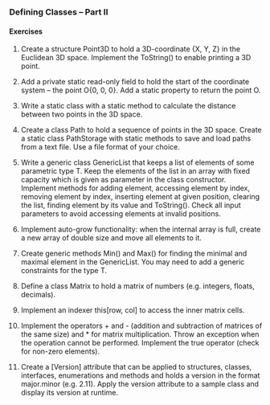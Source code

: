 ### Defining Classes – Part II

#### Exercises

1. Create a structure Point3D to hold a 3D-coordinate {X, Y, Z} in the Euclidean 3D space. Implement the ToString() to enable printing a 3D point.

2. Add a private static read-only field to hold the start of the coordinate system – the point O{0, 0, 0}. Add a static property to return the point O.

3. Write a static class with a static method to calculate the distance between two points in the 3D space.

4. Create a class Path to hold a sequence of points in the 3D space. Create a static class PathStorage with static methods to save and load paths from a text file. Use a file format of your choice.

5. Write a generic class GenericList<T> that keeps a list of elements of some parametric type T. Keep the elements of the list in an array with fixed capacity which is given as parameter in the class constructor. 
	Implement methods for adding element, accessing element by index, removing element by index, inserting element at given position, clearing the list, finding element by its value and ToString(). 
	Check all input parameters to avoid accessing elements at invalid positions.

6. Implement auto-grow functionality: when the internal array is full, create a new array of double size and move all elements to it.

7. Create generic methods Min<T>() and Max<T>() for finding the minimal and maximal element in the  GenericList<T>. You may need to add a generic constraints for the type T.

8. Define a class Matrix<T> to hold a matrix of numbers (e.g. integers, floats, decimals). 

9. Implement an indexer this[row, col] to access the inner matrix cells.

10. Implement the operators + and - (addition and subtraction of matrices of the same size) and * for matrix multiplication. 
	Throw an exception when the operation cannot be performed. Implement the true operator (check for non-zero elements).

11. Create a [Version] attribute that can be applied to structures, classes, interfaces, enumerations and methods and holds a version in the format major.minor (e.g. 2.11). 
	Apply the version attribute to a sample class and display its version at runtime.
